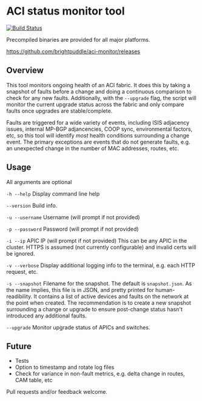 # ACI status monitor tool

[![Build Status](https://travis-ci.org/brightpuddle/aci-monitor.svg?branch=master)](https://travis-ci.org/brightpuddle/aci-monitor)

Precompiled binaries are provided for all major platforms.

https://github.com/brightpuddle/aci-monitor/releases

## Overview
This tool monitors ongoing health of an ACI fabric. It does this by taking a snapshot of faults before a change and doing a continuous comparison to check for any new faults. Additionally, with the `--upgrade` flag, the script will monitor the current upgrade status across the fabric and only compare faults once upgrades are stable/complete.

Faults are triggered for a wide variety of events, including ISIS adjacency issues, internal MP-BGP adjancencies, COOP sync, environmental factors, etc, so this tool will identify *most* health conditions surrounding a change event. The primary exceptions are events that do not generate faults, e.g. an unexpected change in the number of MAC addresses, routes, etc.

## Usage
All arguments are optional

`-h --help`
Display command line help

`--version`
Build info.

`-u --username`
Username (will prompt if not provided)

`-p --password`
Password (will prompt if not provided)

`-i --ip`
APIC IP (will prompt if not provided)
This can be any APIC in the cluster. HTTPS is assumed (not currently configurable) and invalid certs will be ignored.

`-v --verbose`
Display additional logging info to the terminal, e.g. each HTTP request, etc.

`-s --snapshot`
Filename for the snapshot. The default is `snapshot.json`. As the name implies, this file is in JSON, and pretty printed for human-readibility. It contains a list of active devices and faults on the network at the point when created. The recommendation is to create a new snapshot surrounding a change or upgrade to ensure post-change status hasn't introduced any additional faults.

`--upgrade`
Monitor upgrade status of APICs and switches.

## Future
* Tests
* Option to timestamp and rotate log files
* Check for variance in non-fault metrics, e.g. delta change in routes, CAM table, etc


Pull requests and/or feedback welcome.

